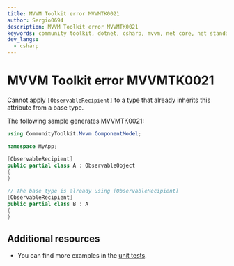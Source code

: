 ```yaml
---
title: MVVM Toolkit error MVVMTK0021
author: Sergio0694
description: MVVM Toolkit error MVVMTK0021
keywords: community toolkit, dotnet, csharp, mvvm, net core, net standard, source generators
dev_langs:
  - csharp
---
```


# MVVM Toolkit error MVVMTK0021

Cannot apply `[ObservableRecipient]` to a type that already inherits this attribute from a base type.

The following sample generates MVVMTK0021:

```csharp
using CommunityToolkit.Mvvm.ComponentModel;

namespace MyApp;

[ObservableRecipient]
public partial class A : ObservableObject
{
}

// The base type is already using [ObservableRecipient]
[ObservableRecipient]
public partial class B : A
{
}
```

## Additional resources

- You can find more examples in the [unit tests](https://github.com/CommunityToolkit/dotnet/tree/main/tests/CommunityToolkit.Mvvm.SourceGenerators.UnitTests).
